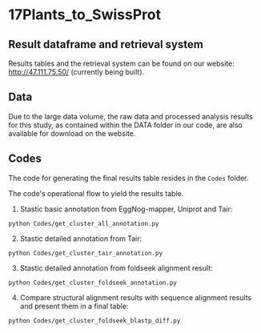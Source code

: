 # 17Plants_to_SwissProt

## Result dataframe and retrieval system

Results tables and the retrieval system can be found on our website: http://47.111.75.50/ (currently being built).

## Data

Due to the large data volume, the raw data and processed analysis results for this study, as contained within the DATA folder in our code, are also available for download on the website.

## Codes
The code for generating the final results table resides in the `Codes` folder.

The code's operational flow to yield the results table.

1. Stastic basic annotation from EggNog-mapper, Uniprot and Tair:

```
python Codes/get_cluster_all_annotation.py
```

2. Stastic detailed annotation from Tair:

```
python Codes/get_cluster_tair_annotation.py
```

3. Stastic detailed annotation from foldseek alignment result:

```
python Codes/get_cluster_foldseek_annotation.py
```

4. Compare structural alignment results with sequence alignment results and present them in a final table:

```
python Codes/get_cluster_foldseek_blastp_diff.py
```

